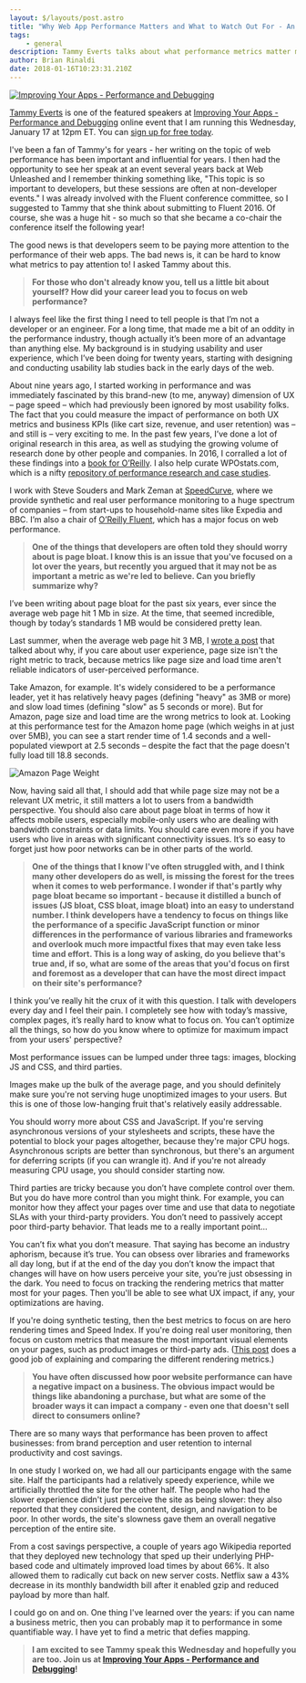 ```yaml
---
layout: $/layouts/post.astro
title: "Why Web App Performance Matters and What to Watch Out For - An Interview with Tammy Everts"
tags:
    - general
description: Tammy Everts talks about what performance metrics matter most to developers.
author: Brian Rinaldi
date: 2018-01-16T10:23:31.210Z
---
```


[![
Improving Your Apps - Performance and Debugging](/images/posts/Banner_Improving-You-Apps-Debugging.jpg)](https://certifiedfreshevents.com/events/improving-your-apps/)

[Tammy Everts](https://twitter.com/tameverts) is one of the featured speakers at [Improving Your Apps - Performance and Debugging](https://certifiedfreshevents.com/events/improving-your-apps/) online event that I am running this Wednesday, January 17 at 12pm ET. You can [sign up for free today](https://certifiedfreshevents.com/events/improving-your-apps/).

I've been a fan of Tammy's for years - her writing on the topic of web performance has been important and influential for years. I then had the opportunity to see her speak at an event several years back at Web Unleashed and I remember thinking something like, "This topic is so important to developers, but these sessions are often at non-developer events." I was already involved with the Fluent conference committee, so I suggested to Tammy that she think about submitting to Fluent 2016. Of course, she was a huge hit - so much so that she became a co-chair the conference itself the following year!

The good news is that developers seem to be paying more attention to the performance of their web apps. The bad news is, it can be hard to know what metrics to pay attention to! I asked Tammy about this.

> **For those who don't already know you, tell us a little bit about yourself? How did your career lead you to focus on web performance?**

I always feel like the first thing I need to tell people is that I’m not a developer or an engineer. For a long time, that made me a bit of an oddity in the performance industry, though actually it’s been more of an advantage than anything else. My background is in studying usability and user experience, which I’ve been doing for twenty years, starting with designing and conducting usability lab studies back in the early days of the web.

About nine years ago, I started working in performance and was immediately fascinated by this brand-new (to me, anyway) dimension of UX – page speed – which had previously been ignored by most usability folks. The fact that you could measure the impact of performance on both UX metrics and business KPIs (like cart size, revenue, and user retention) was – and still is – very exciting to me. In the past few years, I’ve done a lot of original research in this area, as well as studying the growing volume of research done by other people and companies. In 2016, I corralled a lot of these findings into a [book for O’Reilly](http://shop.oreilly.com/product/0636920041450.do). I also help curate WPOstats.com, which is a nifty [repository of performance research and case studies](https://wpostats.com/).

I work with Steve Souders and Mark Zeman at [SpeedCurve](https://speedcurve.com/), where we provide synthetic and real user performance monitoring to a huge spectrum of companies – from start-ups to household-name sites like Expedia and BBC. I’m also a chair of [O’Reilly Fluent](https://conferences.oreilly.com/fluent/fl-ca), which has a major focus on web performance.

> **One of the things that developers are often told they should worry about is page bloat. I know this is an issue that you've focused on a lot over the years, but recently you argued that it may not be as important a metric as we're led to believe. Can you briefly summarize why?**

I’ve been writing about page bloat for the past six years, ever since the average web page hit 1 Mb in size. At the time, that seemed incredible, though by today’s standards 1 MB would be considered pretty lean.

Last summer, when the average web page hit 3 MB, I [wrote a post](https://speedcurve.com/blog/web-performance-page-bloat/) that talked about why, if you care about user experience, page size isn't the right metric to track, because metrics like page size and load time aren't reliable indicators of user-perceived performance.

Take Amazon, for example. It's widely considered to be a performance leader, yet it has relatively heavy pages (defining "heavy" as 3MB or more) and slow load times (defining "slow" as 5 seconds or more). But for Amazon, page size and load time are the wrong metrics to look at. Looking at this performance test for the Amazon home page (which weighs in at just over 5MB), you can see a start render time of 1.4 seconds and a well-populated viewport at 2.5 seconds – despite the fact that the page doesn't fully load till 18.8 seconds.

![Amazon Page Weight](/images/posts/performance.png)

Now, having said all that, I should add that while page size may not be a relevant UX metric, it still matters a lot to users from a bandwidth perspective. You should also care about page bloat in terms of how it affects mobile users, especially mobile-only users who are dealing with bandwidth constraints or data limits. You should care even more if you have users who live in areas with significant connectivity issues. It’s so easy to forget just how poor networks can be in other parts of the world.

> **One of the things that I know I've often struggled with, and I think many other developers do as well, is missing the forest for the trees when it comes to web performance. I wonder if that's partly why page bloat became so important - because it distilled a bunch of issues (JS bloat, CSS bloat, image bloat) into an easy to understand number. I think developers have a tendency to focus on things like the performance of a specific JavaScript function or minor differences in the performance of various libraries and frameworks and overlook much more impactful fixes that may even take less time and effort. This is a long way of asking, do you believe that's true and, if so, what are some of the areas that you'd focus on first and foremost as a developer that can have the most direct impact on their site's performance?**

I think you’ve really hit the crux of it with this question. I talk with developers every day and I feel their pain. I completely see how with today’s massive, complex pages, it’s really hard to know what to focus on. You can’t optimize all the things, so how do you know where to optimize for maximum impact from your users' perspective?

Most performance issues can be lumped under three tags: images, blocking JS and CSS, and third parties.

Images make up the bulk of the average page, and you should definitely make sure you're not serving huge unoptimized images to your users. But this is one of those low-hanging fruit that's relatively easily addressable.

You should worry more about CSS and JavaScript. If you're serving asynchronous versions of your stylesheets and scripts, these have the potential to block your pages altogether, because they're major CPU hogs. Asynchronous scripts are better than synchronous, but there's an argument for deferring scripts (if you can wrangle it). And if you're not already measuring CPU usage, you should consider starting now.

Third parties are tricky because you don’t have complete control over them. But you do have more control than you might think. For example, you can monitor how they affect your pages over time and use that data to negotiate SLAs with your third-party providers. You don’t need to passively accept poor third-party behavior. That leads me to a really important point…

You can’t fix what you don’t measure. That saying has become an industry aphorism, because it’s true. You can obsess over libraries and frameworks all day long, but if at the end of the day you don’t know the impact that changes will have on how users perceive your site, you’re just obsessing in the dark. You need to focus on tracking the rendering metrics that matter most for your pages. Then you'll be able to see what UX impact, if any, your optimizations are having. 

If you're doing synthetic testing, then the best metrics to focus on are hero rendering times and Speed Index. If you're doing real user monitoring, then focus on custom metrics that measure the most important visual elements on your pages, such as product images or third-party ads. ([This post](https://speedcurve.com/blog/rendering-metrics/) does a good job of explaining and comparing the different rendering metrics.) 

> **You have often discussed how poor website  performance can have a negative impact on a business. The obvious impact would be things like abandoning a purchase, but what are some of the broader ways it can impact a company - even one that doesn't sell direct to consumers online?**

There are so many ways that performance has been proven to affect businesses: from brand perception and user retention to internal productivity and cost savings. 

In one study I worked on, we had all our participants engage with the same site. Half the participants had a relatively speedy experience, while we artificially throttled the site for the other half. The people who had the slower experience didn't just perceive the site as being slower: they also reported that they considered the content, design, and navigation to be poor. In other words, the site's slowness gave them an overall negative perception of the entire site. 

From a cost savings perspective, a couple of years ago Wikipedia reported that they deployed new technology that sped up their underlying PHP-based code and ultimately improved load times by about 66%. It also allowed them to radically cut back on new server costs. Netflix saw a 43% decrease in its monthly bandwidth bill after it enabled gzip and reduced payload by more than half. 

I could go on and on. One thing I've learned over the years: if you can name a business metric, then you can probably map it to performance in some quantifiable way. I have yet to find a metric that defies mapping.

> **I am excited to see Tammy speak this Wednesday and hopefully you are too. Join us at [Improving Your Apps - Performance and Debugging](https://certifiedfreshevents.com/events/improving-your-apps/)!**